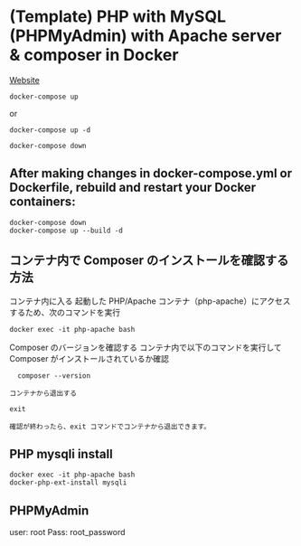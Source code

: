 # (Template) PHP with MySQL (PHPMyAdmin) with Apache server & composer in Docker


<!-- Image -->
<!-- ![](./screenshot.png) -->
[Website](https://google.com)

```
docker-compose up 
```
or
```
docker-compose up -d
```

```
docker-compose down
```

## After making changes in docker-compose.yml or Dockerfile, rebuild and restart your Docker containers:
  
  ``` 
  docker-compose down
  docker-compose up --build -d
  ```
  
  ## コンテナ内で Composer のインストールを確認する方法

  コンテナ内に入る
  起動した PHP/Apache コンテナ（php-apache）にアクセスするため、次のコマンドを実行

  ```
  docker exec -it php-apache bash
  ```

Composer のバージョンを確認する
コンテナ内で以下のコマンドを実行して Composer がインストールされているか確認

  ```
    composer --version
  ```

    コンテナから退出する
  ```
  exit
  ```
    確認が終わったら、exit コマンドでコンテナから退出できます。


## PHP mysqli install 
```
docker exec -it php-apache bash
docker-php-ext-install mysqli
```

## PHPMyAdmin 
user: root
Pass: root_password
    